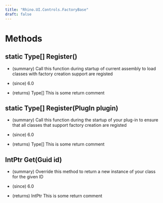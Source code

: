 ```yaml
---
title: "Rhino.UI.Controls.FactoryBase"
draft: false
---
```


# Methods
## static Type[] Register()
- (summary) 
         Call this function during startup of current assembly to load classes with factory creation support
         are registed
         
- (since) 6.0
- (returns) Type[] This is some return comment
## static Type[] Register(PlugIn plugin)
- (summary) 
         Call this function during the startup of your plug-in to ensure that all classes that support factory creation
         are registed
         
- (since) 6.0
- (returns) Type[] This is some return comment
## IntPtr Get(Guid id)
- (summary) 
         Override this method to return a new instance of your class for the given ID
         
- (since) 6.0
- (returns) IntPtr This is some return comment
